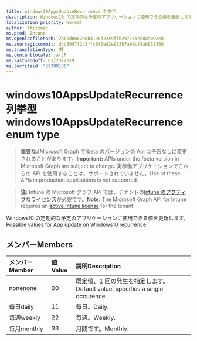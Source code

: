 ```yaml
---
title: windows10AppsUpdateRecurrence 列挙型
description: Windows10 の定期的な予定のアプリケーションに使用できる値を更新します。
localization_priority: Normal
author: tfitzmac
ms.prod: Intune
ms.openlocfilehash: 2bc9d6662b0b3198d22c9ffb297765ec88a002e8
ms.sourcegitcommit: dcc5907f2c3ffc0f0e82e953b7ab9cf4ab938360
ms.translationtype: MT
ms.contentlocale: ja-JP
ms.lasthandoff: 01/23/2019
ms.locfileid: "29399186"
---
```

# <a name="windows10appsupdaterecurrence-enum-type"></a><span data-ttu-id="4b949-103">windows10AppsUpdateRecurrence 列挙型</span><span class="sxs-lookup"><span data-stu-id="4b949-103">windows10AppsUpdateRecurrence enum type</span></span>

> <span data-ttu-id="4b949-104">**重要な:**[Microsoft Graph で/beta のバージョンの Api は予告なしに変更されることがあります。</span><span class="sxs-lookup"><span data-stu-id="4b949-104">**Important:** APIs under the /beta version in Microsoft Graph are subject to change.</span></span> <span data-ttu-id="4b949-105">実稼働アプリケーションでこれらの API を使用することは、サポートされていません。</span><span class="sxs-lookup"><span data-stu-id="4b949-105">Use of these APIs in production applications is not supported.</span></span>

> <span data-ttu-id="4b949-106">**注:** Intune の Microsoft グラフ API では、テナントの[Intune のアクティブなライセンス](https://go.microsoft.com/fwlink/?linkid=839381)が必要です。</span><span class="sxs-lookup"><span data-stu-id="4b949-106">**Note:** The Microsoft Graph API for Intune requires an [active Intune license](https://go.microsoft.com/fwlink/?linkid=839381) for the tenant.</span></span>

<span data-ttu-id="4b949-107">Windows10 の定期的な予定のアプリケーションに使用できる値を更新します。</span><span class="sxs-lookup"><span data-stu-id="4b949-107">Possible values for App update on Windows10 recurrence.</span></span>

## <a name="members"></a><span data-ttu-id="4b949-108">メンバー</span><span class="sxs-lookup"><span data-stu-id="4b949-108">Members</span></span>
|<span data-ttu-id="4b949-109">メンバー</span><span class="sxs-lookup"><span data-stu-id="4b949-109">Member</span></span>|<span data-ttu-id="4b949-110">値</span><span class="sxs-lookup"><span data-stu-id="4b949-110">Value</span></span>|<span data-ttu-id="4b949-111">説明</span><span class="sxs-lookup"><span data-stu-id="4b949-111">Description</span></span>|
|:---|:---|:---|
|<span data-ttu-id="4b949-112">none</span><span class="sxs-lookup"><span data-stu-id="4b949-112">none</span></span>|<span data-ttu-id="4b949-113">0</span><span class="sxs-lookup"><span data-stu-id="4b949-113">0</span></span>|<span data-ttu-id="4b949-114">既定値、1 回の発生を指定します。</span><span class="sxs-lookup"><span data-stu-id="4b949-114">Default value, specifies a single occurence.</span></span>|
|<span data-ttu-id="4b949-115">毎日</span><span class="sxs-lookup"><span data-stu-id="4b949-115">daily</span></span>|<span data-ttu-id="4b949-116">1</span><span class="sxs-lookup"><span data-stu-id="4b949-116">1</span></span>|<span data-ttu-id="4b949-117">毎日。</span><span class="sxs-lookup"><span data-stu-id="4b949-117">Daily.</span></span>|
|<span data-ttu-id="4b949-118">毎週</span><span class="sxs-lookup"><span data-stu-id="4b949-118">weekly</span></span>|<span data-ttu-id="4b949-119">2</span><span class="sxs-lookup"><span data-stu-id="4b949-119">2</span></span>|<span data-ttu-id="4b949-120">毎週。</span><span class="sxs-lookup"><span data-stu-id="4b949-120">Weekly.</span></span>|
|<span data-ttu-id="4b949-121">毎月</span><span class="sxs-lookup"><span data-stu-id="4b949-121">monthly</span></span>|<span data-ttu-id="4b949-122">3</span><span class="sxs-lookup"><span data-stu-id="4b949-122">3</span></span>|<span data-ttu-id="4b949-123">月間です。</span><span class="sxs-lookup"><span data-stu-id="4b949-123">Monthly.</span></span>|





